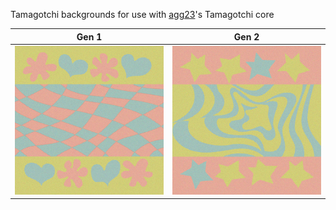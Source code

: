 Tamagotchi backgrounds for use with [agg23](https://github.com/agg23)'s Tamagotchi core


| Gen 1  | Gen 2 |
| ------------------------------------- | -------------------------------------- |
| ![Tamagotchi Gen 1](tama_bg_gen1.png) | ![Tamagotchi Gen 1](tama_bg_gen2.png)  |